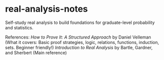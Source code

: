 # real-analysis-notes

Self-study real analysis to build foundations for graduate-level probability and statistics.

References:
_How to Prove It: A Structured Approach_ by Daniel Velleman (What it covers: Basic proof strategies, logic, relations, functions, induction, sets. Beginner friendly!)
_Introduction to Real Analysis_ by Bartle, Gardner, and Sherbert (Main reference)

